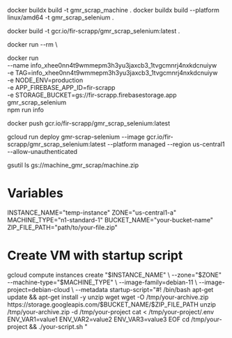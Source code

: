 docker buildx build -t gmr_scrap_machine .
docker buildx build --platform linux/amd64 -t gmr_scrap_selenium .

docker build -t gcr.io/fir-scrapp/gmr_scrap_selenium:latest .

docker run --rm \

<!-- "test": "TAG=comments_yrkcpmhrwrjwp0roetu2pgrnjesq_qyfrjxp9wtox4dzirqex STORAGE_BUCKET=gs://fir-scrapp.firebasestorage.app APP_FIREBASE_APP_ID=fir-scrapp NODE_ENV=production node main.js" -->

docker run \
 --name info_xhee0nn4t9wmmepm3h3yu3jaxcb3_1tvgcmnrj4nxkdcnuiyw \
 -e TAG=info_xhee0nn4t9wmmepm3h3yu3jaxcb3_1tvgcmnrj4nxkdcnuiyw \
 -e NODE_ENV=production \
 -e APP_FIREBASE_APP_ID=fir-scrapp \
 -e STORAGE_BUCKET=gs://fir-scrapp.firebasestorage.app \
 gmr_scrap_selenium \
 npm run info

<!-- gcloud artifacts repositories create [REPOSITORY_NAME] \
  --repository-format=docker \
  --location=[LOCATION] -->

<!-- gcloud artifacts repositories create fir-scrapp \
  --repository-format=docker \
  --location=us-central1 -->

docker push gcr.io/fir-scrapp/gmr_scrap_selenium:latest

gcloud run deploy gmr-scrap-selenium --image gcr.io/fir-scrapp/gmr_scrap_selenium:latest --platform managed --region us-central1 --allow-unauthenticated

<!-- gs://machine_gmr_scrap/machine.zip -->

gsutil ls gs://machine_gmr_scrap/machine.zip

# Variables

INSTANCE_NAME="temp-instance"
ZONE="us-central1-a"
MACHINE_TYPE="n1-standard-1"
BUCKET_NAME="your-bucket-name"
ZIP_FILE_PATH="path/to/your-file.zip"

# Create VM with startup script

gcloud compute instances create "$INSTANCE_NAME" \
  --zone="$ZONE" \
 --machine-type="$MACHINE_TYPE" \
  --image-family=debian-11 \
  --image-project=debian-cloud \
  --metadata startup-script="#! /bin/bash
    apt-get update && apt-get install -y unzip wget
    wget -O /tmp/your-archive.zip https://storage.googleapis.com/$BUCKET_NAME/$ZIP_FILE_PATH
unzip /tmp/your-archive.zip -d /tmp/your-project
cat <<EOF > /tmp/your-project/.env
ENV_VAR1=value1
ENV_VAR2=value2
ENV_VAR3=value3
EOF
cd /tmp/your-project && ./your-script.sh
"
